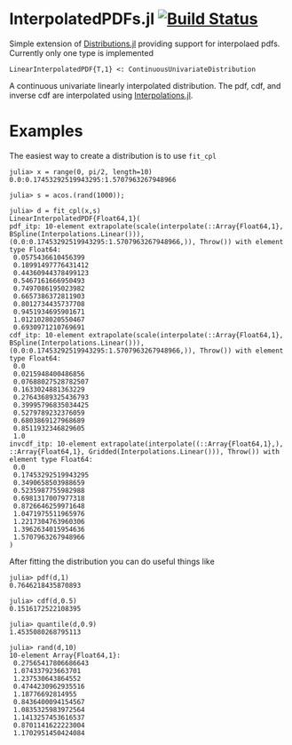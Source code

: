 # InterpolatedPDFs.jl [![Build Status](https://travis-ci.com/m-wells/PiecewisePDFs.jl.svg?branch=master)](https://travis-ci.com/m-wells/PiecewisePDFs.jl)

Simple extension of [Distributions.jl](https://github.com/JuliaStats/Distributions.jl) providing support for interpolaed pdfs.
Currently only one type is implemented

```
LinearInterpolatedPDF{T,1} <: ContinuousUnivariateDistribution
```

A continuous univariate linearly interpolated distribution.
The pdf, cdf, and inverse cdf are interpolated using [Interpolations.jl](https://github.com/JuliaMath/Interpolations.jl).

# Examples
The easiest way to create a distribution is to use `fit_cpl`
```
julia> x = range(0, pi/2, length=10)
0.0:0.17453292519943295:1.5707963267948966

julia> s = acos.(rand(1000));

julia> d = fit_cpl(x,s)
LinearInterpolatedPDF{Float64,1}(
pdf_itp: 10-element extrapolate(scale(interpolate(::Array{Float64,1}, BSpline(Interpolations.Linear())), (0.0:0.17453292519943295:1.5707963267948966,)), Throw()) with element type Float64:
 0.0575436610456399
 0.18991497776431412
 0.44360944378499123
 0.5467161666950493
 0.7497086195023982
 0.6657386372811903
 0.8012734435737708
 0.9451934695901671
 1.0121028020550467
 0.6930971210769691
cdf_itp: 10-element extrapolate(scale(interpolate(::Array{Float64,1}, BSpline(Interpolations.Linear())), (0.0:0.17453292519943295:1.5707963267948966,)), Throw()) with element type Float64:
 0.0
 0.0215948400486856
 0.07688027528782507
 0.1633024881363229
 0.27643689325436793
 0.39995796835034425
 0.5279789232376059
 0.6803869127968689
 0.8511932346829605
 1.0
invcdf_itp: 10-element extrapolate(interpolate((::Array{Float64,1},), ::Array{Float64,1}, Gridded(Interpolations.Linear())), Throw()) with element type Float64:
 0.0
 0.17453292519943295
 0.3490658503988659
 0.5235987755982988
 0.6981317007977318
 0.8726646259971648
 1.0471975511965976
 1.2217304763960306
 1.3962634015954636
 1.5707963267948966
)
```

After fitting the distribution you can do useful things like
```
julia> pdf(d,1)
0.7646218435870893

julia> cdf(d,0.5)
0.1516172522108395

julia> quantile(d,0.9)
1.4535080268795113

julia> rand(d,10)
10-element Array{Float64,1}:
 0.27565417806686643
 1.074337923663701
 1.237530643864552
 0.4744230962935516
 1.18776692814955
 0.8436400094154567
 1.0835325983972564
 1.1413257453616537
 0.8701141622223004
 1.1702951450424084
```
